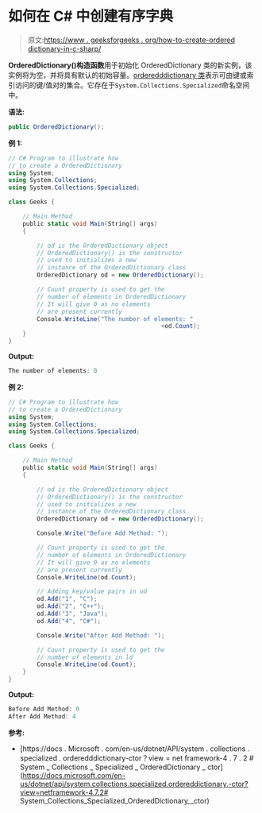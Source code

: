 # 如何在 C# 中创建有序字典

> 原文:[https://www . geeksforgeeks . org/how-to-create-ordered dictionary-in-c-sharp/](https://www.geeksforgeeks.org/how-to-create-an-ordereddictionary-in-c-sharp/)

**OrderedDictionary()构造函数**用于初始化 OrderedDictionary 类的新实例，该实例将为空，并将具有默认的初始容量。[orderedddictionary 类](https://www.geeksforgeeks.org/c-sharp-ordereddictionary-class/)表示可由键或索引访问的键/值对的集合。它存在于`System.Collections.Specialized`命名空间中。

**语法:**

```cs
public OrderedDictionary();
```

**例 1:**

```cs
// C# Program to illustrate how
// to create a OrderedDictionary
using System;
using System.Collections;
using System.Collections.Specialized;

class Geeks {

    // Main Method
    public static void Main(String[] args)
    {

        // od is the OrderedDictionary object
        // OrderedDictionary() is the constructor
        // used to initializes a new
        // instance of the OrderedDictionary class
        OrderedDictionary od = new OrderedDictionary();

        // Count property is used to get the
        // number of elements in OrderedDictionary
        // It will give 0 as no elements
        // are present currently
        Console.WriteLine("The number of elements: "
                                           +od.Count);
    }
}
```

**Output:**

```cs
The number of elements: 0

```

**例 2:**

```cs
// C# Program to illustrate how
// to create a OrderedDictionary
using System;
using System.Collections;
using System.Collections.Specialized;

class Geeks {

    // Main Method
    public static void Main(String[] args)
    {

        // od is the OrderedDictionary object
        // OrderedDictionary() is the constructor
        // used to initializes a new
        // instance of the OrderedDictionary class
        OrderedDictionary od = new OrderedDictionary();

        Console.Write("Before Add Method: ");

        // Count property is used to get the
        // number of elements in OrderedDictionary
        // It will give 0 as no elements
        // are present currently
        Console.WriteLine(od.Count);

        // Adding key/value pairs in od
        od.Add("1", "C");
        od.Add("2", "C++");
        od.Add("3", "Java");
        od.Add("4", "C#");

        Console.Write("After Add Method: ");

        // Count property is used to get the
        // number of elements in ld
        Console.WriteLine(od.Count);
    }
}
```

**Output:**

```cs
Before Add Method: 0
After Add Method: 4

```

**参考:**

*   [https://docs . Microsoft . com/en-us/dotnet/API/system . collections . specialized . orderedddictionary-ctor？view = net framework-4 . 7 . 2 # System _ Collections _ Specialized _ OrderedDictionary _ ctor](https://docs.microsoft.com/en-us/dotnet/api/system.collections.specialized.ordereddictionary.-ctor?view=netframework-4.7.2# System_Collections_Specialized_OrderedDictionary__ctor)